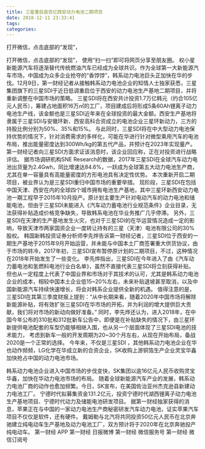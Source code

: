 ```yaml
---
title: 三星重启逾百亿西安动力电池二期项目
date: 2018-12-11 23:33:41
tags: 
categories: 
---
```

打开微信，点击底部的“发现”，
<!-- more -->
打开微信，点击底部的“发现”，
使用“扫一扫”即可将网页分享至朋友圈。
权小星
新能源汽车将逐渐替代传统燃油汽车已经成为全球共识。作为全球第一大新能源汽车市场，中国成为众多企业抢夺的“香饽饽”，韩系动力电池巨头正加快在华的步伐。12月9日，第一财经记者从接触韩系动力电池企业的知情人士独家获悉，三星集团旗下的三星SDI于近日低调重启位于西安的动力电池生产基地二期项目，并将重新调整在中国市场的策略。
三星SDI将在西安共计投资1.7万亿韩元（约合105亿元人民币），筹建占地面积16万㎡的工厂，项目建成后将形成5条60Ah锂离子动力电池生产线，该金额也是三星SDI近年来在全球投资的最大金额。西安生产基地将隶属于三星SDI与安徽环新、西安高科合资成立的电池企业三星环新动力，三方的持股比例分别为50%、35%和15%。
与此同时，三星SDI将在中大型动力电池保持优势的情况下，针对消费需求的多样化，可能在华进行针对微型乘用汽车的电池布局，推出能量密度达到300Wh/kg的第五代产品，并预计在2023年实现量产。第一财经记者向三星SDI方面求证该消息时，该企业回应称，正在对投资进行战略评估。
据市场调研机构SNE Research的数据，2017年三星SDI在全球汽车动力电池出货量为2.4Gwh，同比增速达84.6%，一跃成为全球第五大动力电池生产商，尤其在单一容量具有高能量密度的方形电池具有决定性优势。
本次重新开启二期项目，被业界认为是三星SDI重归中国市场的重要举措。
现阶段，三星SDI在包括中国天津、西安在内的全球四个城市拥有电池生产基地，其中三星环新西安动力电池一期工程早于2015年10月投产。原计划主要生产针对电动汽车的动力电池和储能电池，但由于三星SDI未能进入《汽车动力蓄电池行业规范条件》企业目录，无法获得补贴造成价格竞争缺失，导致韩系电池在华业务推广几乎停滞。
另外，三星SDI在天津的生产基地发生火灾，也对于三星SDI的在华运营情况造成一定的影响，导致天津市两家国资企业一度转让持有的三星（天津）电池有限公司的30%股权。
韩国新韩投资证券分析师李先烨告诉第一财经记者，三星SDI位于西安的一期生产基地于2015年9月开始运营，并未能与中国本土厂商签署重大供货协议，由于市场的转冷，2017年初，三星SDI宣布暂停原计划的二期项目，不过，这种情况在2018年开始发生了一些变化。
李先烨指出，三星SDI在今年进入了由《汽车动力蓄电池和氢燃料电池行业白名单》，虽然不直接代表三星SDI将立刻获得补贴，但也从一定程度上代表了中国业界和市场对于其技术的认可，尤其是韩系动力电池企业的成本，相较中国本土企业低15~20%左右，未来补贴退坡甚至取消，以及中国新能源汽车持续快速增长，将会对韩系企业提供全新的机遇。
值得注意的是，三星SDI在其第三季度财报上提到：“从中长期来看，随着2020年中国市场将解除新能源补贴，将有效扩张三星SDI在华市场的开拓，并为利润的增大提供巨大贡献，我们将对市场的新动向做好准备。”
同时，李先烨还认为，进入2018年，在中国今年公布的310批和312批新车公告中，即便是在补贴缺失的情况下，由三星环新提供电池配套的车型仍能够相继入围，也从另一个层面体现了三星SDI电池的技术能力， 考虑到新车一般的开发周期为20~30个月左右，从现在开始布局，备战2020是一个正常的选择。
今年来，不仅是三星SDI ，其他韩系动力电池企业在华也动作频频，LG化学在华成立新的合资企业，SK收购上游铜箔生产企业灵宝华鑫加快抢占中国的动力电池市场。
 
 
韩系动力电池企业进入中国市场的步伐变快，SK集团以逾16亿元人民币收购灵宝华鑫，加快在华动力电池市场的布局。
随着全球新能源汽车产业的发展，韩系动力电池厂商的动作也愈加频繁。今日，SK宣布，在美国佐治亚州杰克逊县新建动力电池工厂。
宁德时代拟募集资金131.2亿元，投资宁德时代湖西锂离子动力电池生产基地项目、宁德时代动力及储能电池研发项目。
据第一财经独家获得的消息，苹果正在与中国的一家动力电池生产商秘密研发汽车动力电池，证实苹果汽车项目不仅仅是软件，还有硬件。
戴姆勒与北汽将共同投资50亿元人民币在北京奔驰建立纯电动车生产基地及动力电池工厂，双方预计将于2020年在北京奔驰投产纯电动车。
第一财经
APP
第一财经
日报微博
第一财经
微信服务号
第一财经
微信订阅号

